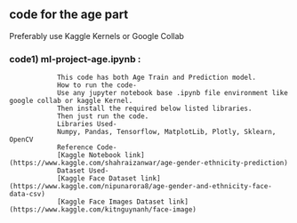 ## code for the age part
Preferably use Kaggle Kernels or Google Collab

### code1) ml-project-age.ipynb :
                This code has both Age Train and Prediction model.
                How to run the code-
                Use any jupyter notebook base .ipynb file environment like google collab or kaggle Kernel.
                Then install the required below listed libraries.
                Then just run the code.
                Libraries Used-
                Numpy, Pandas, Tensorflow, MatplotLib, Plotly, Sklearn, OpenCV       
                Reference Code- 
                [Kaggle Notebook link](https://www.kaggle.com/shahraizanwar/age-gender-ethnicity-prediction)
                Dataset Used-
                [Kaggle Face Dataset link](https://www.kaggle.com/nipunarora8/age-gender-and-ethnicity-face-data-csv)
                [Kaggle Face Images Dataset link](https://www.kaggle.com/kitnguynanh/face-image)
                
       
